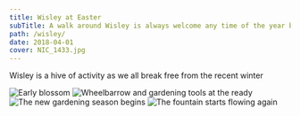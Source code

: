 ```yaml
---
title: Wisley at Easter
subTitle: A walk around Wisley is always welcome any time of the year but Spring is the best!
path: /wisley/
date: 2018-04-01
cover: NIC_1433.jpg
---
```


Wisley is a hive of activity as we all break free from the recent winter

![Early blossom](NIC_1435.jpg)
![Wheelbarrow and gardening tools at the ready](NIC_1433.jpg)
![The new gardening season begins](NIC_1423.jpg)
![The fountain starts flowing again](NIC_1429.jpg)
